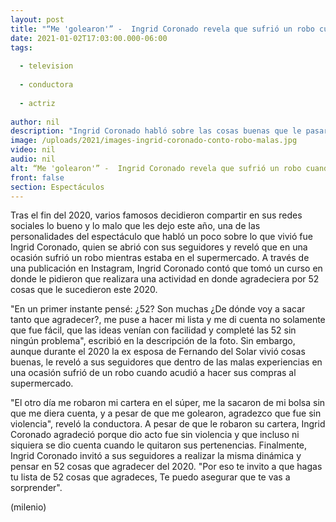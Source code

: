 ```yaml
---
layout: post
title: "“Me 'golearon'” -  Ingrid Coronado revela que sufrió un robo cuando estaba en el súper"
date: 2021-01-02T17:03:00.000-06:00
tags:
  
  - television
  
  - conductora
  
  - actriz
  
author: nil
description: "Ingrid Coronado habló sobre las cosas buenas que le pasaron en el año, sin embargo, recordó que en una ocasión le robaron cuando acudió al supermercado. "
image: /uploads/2021/images-ingrid-coronado-conto-robo-malas.jpg
video: nil
audio: nil
alt: “Me 'golearon'” -  Ingrid Coronado revela que sufrió un robo cuando estaba en el súper
front: false
section: Espectáculos
---
```


Tras el fin del 2020, varios famosos decidieron compartir en sus redes sociales lo bueno y lo malo que les dejo este año, una de las personalidades del espectáculo que habló un poco sobre lo que vivió fue Ingrid Coronado, quien se abrió con sus seguidores y reveló que en una ocasión sufrió un robo mientras estaba en el supermercado. A través de una publicación en Instagram, Ingrid Coronado contó que tomó un curso en donde le pidieron que realizara una actividad en donde agradeciera por 52 cosas que le sucedieron este 2020. 

"En un primer instante pensé: ¿52? Son muchas ¿De dónde voy a sacar tanto que agradecer?, me puse a hacer mi lista y me di cuenta no solamente que fue fácil, que las ideas venían con facilidad y completé las 52 sin ningún problema", escribió en la descripción de la foto. Sin embargo, aunque durante el 2020 la ex esposa de Fernando del Solar vivió cosas buenas, le reveló a sus seguidores que dentro de las malas experiencias en una ocasión sufrió de un robo cuando acudió a hacer sus compras al supermercado. 

"El otro día me robaron mi cartera en el súper, me la sacaron de mi bolsa sin que me diera cuenta, y a pesar de que me golearon, agradezco que fue sin violencia", reveló la conductora. A pesar de que le robaron su cartera, Ingrid Coronado agradeció porque dio acto fue sin violencia y que incluso ni siquiera se dio cuenta cuando le quitaron sus pertenencias. Finalmente, Ingrid Coronado invitó a sus seguidores a realizar la misma dinámica y pensar en 52 cosas que agradecer del 2020. "Por eso te invito a que hagas tu lista de 52 cosas que agradeces, Te puedo asegurar que te vas a sorprender". 

(milenio)